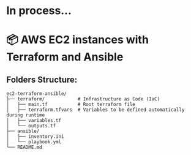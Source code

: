 # In process...
# 📦 AWS EC2 instances with Terraform and Ansible

## Folders Structure:
```
ec2-terraform-ansible/
├── terraform/            # Infrastructure as Code (IaC)
│   ├── main.tf           # Root terraform file
│   ├── terraform.tfvars  # Variables to be defined automatically during runtime
│   ├── variables.tf
│   └── outputs.tf
├── ansible/
│   ├── inventory.ini
│   └── playbook.yml
└── README.md
```
